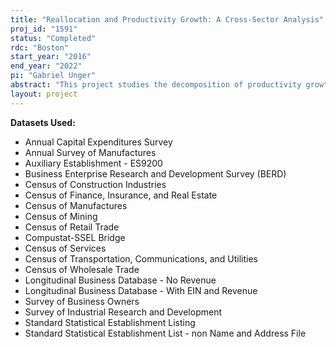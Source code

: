 ```yaml
---
title: "Reallocation and Productivity Growth: A Cross-Sector Analysis"
proj_id: "1591"
status: "Completed"
rdc: "Boston"
start_year: "2016"
end_year: "2022"
pi: "Gabriel Unger"
abstract: "This project studies the decomposition of productivity growth into the respective contributions of entering firms, exiting firms, surviving firms as a whole, and market share shifts between survivors, using a new decomposition method (the Dynamic Olley-Pakes Decomposition). The study will document the extent to which this productivity decomposition differs across different sectors of the economy (e.g., whether the contribution of net entry to productivity growth in the manufacturing sector is roughly the same as the contribution of net entry to productivity growth in the construction sector) and whether other aspects of the reallocation process (like the role of financial constraint on firm exit) are different across different sectors. "
layout: project
---
```


**Datasets Used:**

  - Annual Capital Expenditures Survey 
  - Annual Survey of Manufactures 
  - Auxiliary Establishment - ES9200 
  - Business Enterprise Research and Development Survey (BERD) 
  - Census of Construction Industries 
  - Census of Finance, Insurance, and Real Estate 
  - Census of Manufactures 
  - Census of Mining 
  - Census of Retail Trade 
  - Compustat-SSEL Bridge 
  - Census of Services 
  - Census of Transportation, Communications, and Utilities 
  - Census of Wholesale Trade 
  - Longitudinal Business Database - No Revenue 
  - Longitudinal Business Database - With EIN and Revenue 
  - Survey of Business Owners 
  - Survey of Industrial Research and Development 
  - Standard Statistical Establishment Listing 
  - Standard Statistical Establishment List - non Name and Address File 

